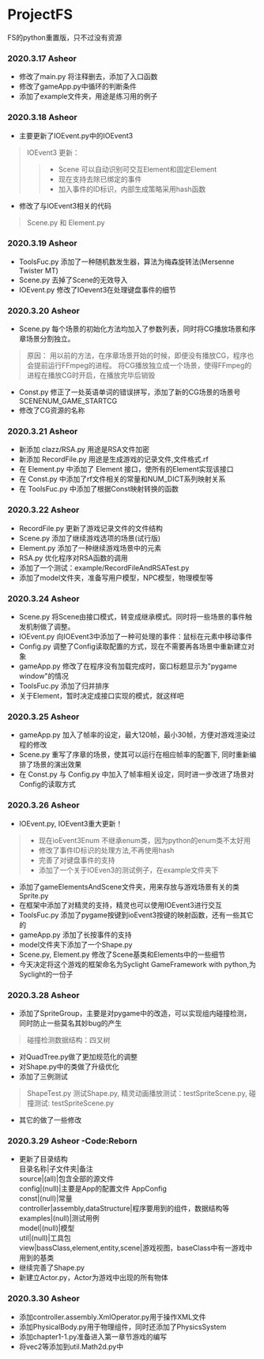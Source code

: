 # ProjectFS
FS的python重置版，只不过没有资源

### 2020.3.17 Asheor
* 修改了main.py 将注释删去，添加了入口函数
* 修改了gameApp.py中循环的判断条件
* 添加了example文件夹，用途是练习用的例子

### 2020.3.18 Asheor
* 主要更新了IOEvent.py中的IOEvent3
> IOEvent3 更新：
>>* Scene 可以自动识别可交互Element和固定Element
>>* 现在支持去除已绑定的事件
>>* 加入事件的ID标识，内部生成策略采用hash函数
* 修改了与IOEvent3相关的代码
> Scene.py 和 Element.py

### 2020.3.19 Asheor
* ToolsFuc.py 添加了一种随机数发生器，算法为梅森旋转法(Mersenne Twister MT)
* Scene.py 去掉了Scene的无效导入
* IOEvent.py 修改了IOevent3在处理键盘事件的细节

### 2020.3.20 Asheor
* Scene.py 每个场景的初始化方法均加入了参数列表，同时将CG播放场景和序章场景分割独立。
> 原因：
> 用以前的方法，在序章场景开始的时候，即便没有播放CG，程序也会提前运行FFmpeg的进程。
> 将CG播放独立成一个场景，使得FFmpeg的进程在播放CG时开启，在播放完毕后销毁
* Const.py 修正了一处英语单词的错误拼写，添加了新的CG场景的场景号 SCENENUM_GAME_STARTCG
* 修改了CG资源的名称

### 2020.3.21 Asheor
* 新添加 clazz/RSA.py 用途是RSA文件加密
* 新添加 RecordFile.py 用途是生成游戏的记录文件,文件格式.rf
* 在 Element.py 中添加了 Element 接口，使所有的Element实现该接口
* 在 Const.py 中添加了rf文件相关的常量和NUM_DICT系列映射关系
* 在 ToolsFuc.py 中添加了根据Const映射转换的函数

### 2020.3.22 Asheor
* RecordFile.py 更新了游戏记录文件的文件结构
* Scene.py 添加了继续游戏选项的场景(试行版)
* Element.py 添加了一种继续游戏场景中的元素
* RSA.py 优化程序对RSA函数的调用
* 添加了一个测试：example/RecordFileAndRSATest.py
* 添加了model文件夹，准备写用户模型，NPC模型，物理模型等

### 2020.3.24 Asheor
* Scene.py 将Scene由接口模式，转变成继承模式。同时将一些场景的事件触发机制做了调整。
* IOEvent.py 向IOEvent3中添加了一种可处理的事件：鼠标在元素中移动事件
* Config.py 调整了Config读取配置的方式，现在不需要再各场景中重新建立对象
* gameApp.py 修改了在程序没有加载完成时，窗口标题显示为"pygame window"的情况
* ToolsFuc.py 添加了归并排序
* 关于Element，暂时决定成接口实现的模式，就这样吧

### 2020.3.25 Asheor
* gameApp.py 加入了帧率的设定，最大120帧，最小30帧，方便对游戏渲染过程的修改
* Scene.py 重写了序章的场景，使其可以运行在相应帧率的配置下, 同时重新编排了场景的演出效果
* 在 Const.py 与 Config.py 中加入了帧率相关设定，同时进一步改进了场景对Config的读取方式

### 2020.3.26 Asheor
* IOEvent.py, IOEvent3重大更新！
> * 现在ioEvent3Enum 不继承enum类，因为python的enum类不太好用
> * 修改了事件ID标识的处理方法,不再使用hash
> * 完善了对键盘事件的支持
> * 添加了一个关于IOEven3的测试例子，在example文件夹下
* 添加了gameElementsAndScene文件夹，用来存放与游戏场景有关的类 Sprite.py
* 在框架中添加了对精灵的支持，精灵也可以使用IOEvent3进行交互
* ToolsFuc.py 添加了pygame按键到ioEvent3按键的映射函数，还有一些其它的
* gameApp.py 添加了长按事件的支持
* model文件夹下添加了一个Shape.py
* Scene.py, Element.py 修改了Scene基类和Elements中的一些细节
* 今天决定将这个游戏的框架命名为Syclight GameFramework with python,为Syclight的一份子

### 2020.3.28 Asheor
* 添加了SpriteGroup，主要是对pygame中的改造，可以实现组内碰撞检测，同时防止一些莫名其妙bug的产生
> 碰撞检测数据结构：四叉树
* 对QuadTree.py做了更加规范化的调整
* 对Shape.py中的类做了升级优化
* 添加了三例测试
> ShapeTest.py 测试Shape.py,
> 精灵动画播放测试：testSpriteScene.py,
> 碰撞测试: testSpriteScene.py
* 其它的做了一些修改

### 2020.3.29  Asheor -Code:Reborn
* 更新了目录结构  
目录名称|子文件夹|备注  
source|(all)|包含全部的源文件  
config|(null)|主要是App的配置文件 AppConfig  
const|(null)|常量  
controller|assembly,dataStructure|程序要用到的组件，数据结构等  
examples|(null)|测试用例  
model|(null)|模型  
util|(null)|工具包  
view|bassClass,element,entity,scene|游戏视图，baseClass中有一游戏中用到的基类
* 继续完善了Shape.py
* 新建立Actor.py，Actor为游戏中出现的所有物体

### 2020.3.30 Asheor
* 添加controller.assembly.XmlOperator.py用于操作XML文件
* 添加PhysicalBody.py用于物理组件，同时还添加了PhysicsSystem
* 添加chapter1-1.py准备进入第一章节游戏的编写
* 将vec2等添加到util.Math2d.py中